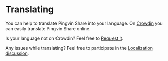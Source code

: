 # Translating

You can help to translate Pingvin Share into your language.
On [Crowdin](https://crowdin.com/project/pingvin-share) you can easily translate Pingvin Share online.

Is your language not on Crowdin? Feel free to [Request it](https://github.com/stonith404/pingvin-share/issues/new?assignees=&labels=language-request&projects=&template=language-request.yml&title=%F0%9F%8C%90+Language+request%3A+%3Clanguage+name+in+english%3E).

Any issues while translating? Feel free to participate in the [Localization discussion](https://github.com/stonith404/pingvin-share/discussions/198).

